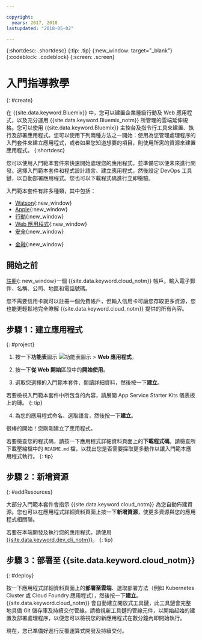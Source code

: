 ```yaml
---

copyright:
  years: 2017, 2018
lastupdated: "2018-05-02"

---
```


{:shortdesc: .shortdesc}
{:tip: .tip}
{:new_window: target="_blank"}
{:codeblock: .codeblock}
{:screen: .screen}

# 入門指導教學
{: #create}

在 {{site.data.keyword.Bluemix}} 中，您可以建置企業層級行動及 Web 應用程式，以及充分運用 {{site.data.keyword.Bluemix_notm}} 所管理的雲端延伸規格。您可以使用 {{site.data.keyword.Bluemix}} 主控台及指令行工具來建置、執行及部署應用程式。您可以使用下列兩種方法之一開始：使用為您管理處理程序的入門套件來建立應用程式，或者如果您知道想要的項目，則使用所需的資源來建置應用程式。
{:shortdesc}

您可以使用入門範本套件來快速開始處理您的應用程式，並準備它以便未來進行開發。選擇入門範本套件和程式設計語言、建立應用程式，然後設定 DevOps 工具鏈，以自動部署應用程式。您也可以下載程式碼進行立即檢驗。

入門範本套件有許多種類，其中包括：

* [Watson](https://console.bluemix.net/developer/watson){:new_window}
* [Apple](https://console.bluemix.net/developer/appledevelopment){:new_window}
* [行動](https://console.bluemix.net/developer/mobile){:new_window}
* [Web 應用程式](https://console.bluemix.net/developer/appservice){:new_window}
* [安全](https://console.bluemix.net/developer/security){:new_window}
<!--* [Watson Data Platform developer console](https://console.bluemix.net/developer/dataplatform)-->
* [金融](https://console.bluemix.net/developer/finance){:new_window}

## 開始之前

[註冊](https://console.bluemix.net){: new_window}一個 {{site.data.keyword.cloud_notm}} 帳戶。輸入電子郵件、名稱、公司、地區和電話號碼。

您不需要信用卡就可以註冊一個免費帳戶，但輸入信用卡可讓您存取更多資源，您也能更輕鬆地完全瞭解 {{site.data.keyword.cloud_notm}} 提供的所有內容。

## 步驟 1：建立應用程式
{: #project}

1. 按一下**功能表**圖示 ![功能表圖示](../icons/icon_hamburger.svg) > **Web 應用程式**。

2. 按一下**從 Web 開始**區段中的**開始使用**。

3. 選取您選擇的入門範本套件、閱讀詳細資料，然後按一下**建立**。

  若要檢視入門範本套件中所包含的內容，請展開 App Service Starter Kits 儀表板上的磚。
  {: tip}

4. 為您的應用程式命名、選取語言，然後按一下**建立**。

很棒的開始！您剛剛建立了應用程式。

若要檢查您的程式碼，請按一下應用程式詳細資料頁面上的**下載程式碼**。請檢查所下載壓縮檔中的 `README.md` 檔，以找出您是否需要採取更多動作以讓入門範本應用程式執行。
{: tip}

## 步驟 2：新增資源
{: #addResources}

大部分入門範本套件會指示 {{site.data.keyword.cloud_notm}} 為您自動佈建資源。您也可以在應用程式詳細資料頁面上按一下**新增資源**，使更多資源與您的應用程式相關聯。

若要在本端開發及執行您的應用程式，請使用 [{{site.data.keyword.dev_cli_notm}}](../cli/idt/index.html)。
{: tip}

## 步驟 3：部署至 {{site.data.keyword.cloud_notm}}
{: #deploy}

按一下應用程式詳細資料頁面上的**部署至雲端**、選取部署方法（例如 Kubernetes Cluster 或 Cloud Foundry 應用程式），然後按一下**建立**。{{site.data.keyword.cloud_notm}} 會自動建立開放式工具鏈，此工具鏈會完整地具備 Git 儲存庫及持續交付管線。請檢視新工具鏈的管線元件，以開始起始的建置及部署處理程序，以便您可以檢視您的新應用程式在數分鐘內即開始執行。

現在，您已準備好進行反覆運算式開發及持續交付。
